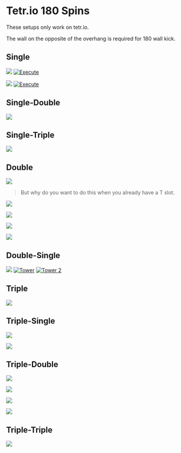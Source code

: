 Tetr.io 180 Spins
=================

These setups only work on tetr.io.

The wall on the opposite of the overhang is required for 180 wall kick.

Single
------

[![](https://fumen-svg-server--eight041.repl.co/?data=v115%40MhC8GeA8DeG8AeB8JeAgH)](https://harddrop.com/fumen/?v115@MhC8GeA8DeG8AeB8JeAgH)
[![Execute](https://fumen-svg-server--eight041.repl.co/?data=v115%40MhC8GeA8DeG8AeB8JeAgWHAlUlkDVPdCAvhD9ofVtf%3FlsBAAA)](https://harddrop.com/fumen/?v115@MhC8GeA8DeG8AeB8JeAgWHAlUlkDVPdCAvhD9ofVtf?lsBAAA)

[![](https://fumen-svg-server--eight041.repl.co/?data=v115%40LhD8BeF8DeE8CeB8JeAgH)](https://harddrop.com/fumen/?v115@LhD8BeF8DeE8CeB8JeAgH)
[![Execute](https://fumen-svg-server--eight041.repl.co/?data=v115%40LhD8BeF8DeE8CeB8JeAgWHAlUlkDVPdCAvhE9ofVtf%3FlsfVxBAAA)](https://harddrop.com/fumen/?v115@LhD8BeF8DeE8CeB8JeAgWHAlUlkDVPdCAvhE9ofVtf?lsfVxBAAA)

Single-Double
-------------

[![](https://fumen-svg-server--eight041.repl.co/?data=v115%40BhD8BeF8DeE8CeJ8AeA8JeAgH)](https://harddrop.com/fumen/?v115@BhD8BeF8DeE8CeJ8AeA8JeAgH)

Single-Triple
-------------

[![](https://fumen-svg-server--eight041.repl.co/?data=v115%40xgB8IeI8AeH8BeF8DeG8AeC8JeAgH)](https://harddrop.com/fumen/?v115@xgB8IeI8AeH8BeF8DeG8AeC8JeAgH)

Double
------

[![](https://fumen-svg-server--eight041.repl.co/?data=v115%409gH8BeF8DeE8CeH8AeC8JeAgH)](https://harddrop.com/fumen/?v115@9gH8BeF8DeE8CeH8AeC8JeAgH)

> But why do you want to do this when you already have a T slot.

[![](https://fumen-svg-server--eight041.repl.co/?data=v115%404gC8GeA8DeG8AeH8BeH8BeB8JeAgH)](https://harddrop.com/fumen/?v115@4gC8GeA8DeG8AeH8BeH8BeB8JeAgH)

[![](https://fumen-svg-server--eight041.repl.co/?data=v115%404gC8GeA8DeG8AeA8AeF8BeI8AeB8JeAgH)](https://harddrop.com/fumen/?v115@4gC8GeA8DeG8AeA8AeF8BeI8AeB8JeAgH)

[![](https://fumen-svg-server--eight041.repl.co/?data=v115%404gC8GeA8DeG8AeH8BeA8AeG8AeB8JeAgH)](https://harddrop.com/fumen/?v115@4gC8GeA8DeG8AeH8BeA8AeG8AeB8JeAgH)

[![](https://fumen-svg-server--eight041.repl.co/?data=v115%404gC8GeA8DeG8AeH8BeI8AeA8KeAgH)](https://harddrop.com/fumen/?v115@4gC8GeA8DeG8AeH8BeI8AeA8KeAgH)

Double-Single
-------------

[![](https://fumen-svg-server--eight041.repl.co/?data=v115%404gC8GeA8DeF8BeH8BeH8AeC8JeAgH)](https://harddrop.com/fumen/?v115@4gC8GeA8DeF8BeH8BeH8AeC8JeAgH)
[![Tower](https://fumen-svg-server--eight041.repl.co/?data=v115%407fC8GeA8EeE8BeH8BeH8DeH8BeH8BeF8DeF8BeH8Be%3FH8AeD8JeAgWFAUn9rDSBAAA)](https://harddrop.com/fumen/?v115@7fC8GeA8EeE8BeH8BeH8DeH8BeH8BeF8DeF8BeH8Be?H8AeD8JeAgWFAUn9rDSBAAA)
[![Tower 2](https://fumen-svg-server--eight041.repl.co/?data=v115%40ofC8GeA8DeF8BeH8BeH8AeI8CeG8BeH8BeH8AeI8Ce%3FG8BeH8BeH8AeC8JeAgWJAUn9rDyoo2ASAAAA)](https://harddrop.com/fumen/?v115@ofC8GeA8DeF8BeH8BeH8AeI8CeG8BeH8BeH8AeI8Ce?G8BeH8BeH8AeC8JeAgWJAUn9rDyoo2ASAAAA)

Triple
------

[![](https://fumen-svg-server--eight041.repl.co/?data=v115%404gC8GeA8DeG8AeH8BeI8AeB8JeAgH)](https://harddrop.com/fumen/?v115@4gC8GeA8DeG8AeH8BeI8AeB8JeAgH)

Triple-Single
-------------

[![](https://fumen-svg-server--eight041.repl.co/?data=v115%40ugC8GeA8DeG8AeH8BeI8AeI8AeB8JeAgH)](https://harddrop.com/fumen/?v115@ugC8GeA8DeG8AeH8BeI8AeI8AeB8JeAgH)

[![](https://fumen-svg-server--eight041.repl.co/?data=v115%40tgD8BeF8DeE8CeG8AeI8BeH8AeD8JeAgH)](https://harddrop.com/fumen/?v115@tgD8BeF8DeE8CeG8AeI8BeH8AeD8JeAgH)

Triple-Double
-------------

[![](https://fumen-svg-server--eight041.repl.co/?data=v115%40kgC8GeA8DeG8AeH8BeI8AeG8CeH8AeC8JeAgH)](https://harddrop.com/fumen/?v115@kgC8GeA8DeG8AeH8BeI8AeG8CeH8AeC8JeAgH)

[![](https://fumen-svg-server--eight041.repl.co/?data=v115%40kgC8GeA8DeG8AeI8BeH8AeG8CeH8AeC8JeAgH)](https://harddrop.com/fumen/?v115@kgC8GeA8DeG8AeI8BeH8AeG8CeH8AeC8JeAgH)

[![](https://fumen-svg-server--eight041.repl.co/?data=v115%40kgB8HeA8DeF8AeI8BeH8AeH8CeH8AeC8JeAgH)](https://harddrop.com/fumen/?v115@kgB8HeA8DeF8AeI8BeH8AeH8CeH8AeC8JeAgH)

[![](https://fumen-svg-server--eight041.repl.co/?data=v115%40agC8GeA8DeG8AeH8BeI8AeI8BeH8BeH8AeB8JeAgH)](https://harddrop.com/fumen/?v115@agC8GeA8DeG8AeH8BeI8AeI8BeH8BeH8AeB8JeAgH)

Triple-Triple
-------------

[![](https://fumen-svg-server--eight041.repl.co/?data=v115%40agC8GeA8DeG8AeH8BeI8AeI8AeI8BeH8AeB8JeAgH)](https://harddrop.com/fumen/?v115@agC8GeA8DeG8AeH8BeI8AeI8AeI8BeH8AeB8JeAgH)

